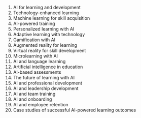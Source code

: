 1. AI for learning and development
2. Technology-enhanced learning
3. Machine learning for skill acquisition
4. AI-powered training
5. Personalized learning with AI
6. Adaptive learning with technology
7. Gamification with AI
8. Augmented reality for learning
9. Virtual reality for skill development
10. Microlearning with AI
11. AI and language learning
12. Artificial intelligence in education
13. AI-based assessments
14. The future of learning with AI
15. AI and professional development
16. AI and leadership development
17. AI and team training
18. AI and onboarding
19. AI and employee retention
20. Case studies of successful AI-powered learning outcomes
